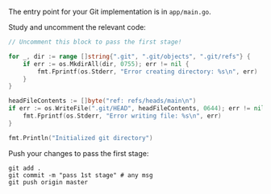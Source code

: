 The entry point for your Git implementation is in `app/main.go`.

Study and uncomment the relevant code: 

```go
// Uncomment this block to pass the first stage!

for _, dir := range []string{".git", ".git/objects", ".git/refs"} {
	if err := os.MkdirAll(dir, 0755); err != nil {
		fmt.Fprintf(os.Stderr, "Error creating directory: %s\n", err)
	}
}

headFileContents := []byte("ref: refs/heads/main\n")
if err := os.WriteFile(".git/HEAD", headFileContents, 0644); err != nil {
	fmt.Fprintf(os.Stderr, "Error writing file: %s\n", err)
}

fmt.Println("Initialized git directory")
```

Push your changes to pass the first stage:

```
git add .
git commit -m "pass 1st stage" # any msg
git push origin master
```
